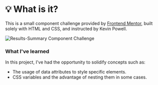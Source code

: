 # 💡 What is it?

This is a small component challenge provided by [Frontend Mentor](https://www.frontendmentor.io), built solely with HTML and CSS, and instructed by Kevin Powell.

![Results-Summary Component Challenge](https://imgur.com/a/T4zMSFj)

### What I've learned

In this project, I've had the opportunity to solidify concepts such as:

- The usage of data attributes to style specific elements.
- CSS variables and the advantage of nesting them in some cases.
